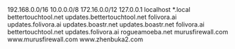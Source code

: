<?xml version="1.0" encoding="UTF-8"?>
<!DOCTYPE plist PUBLIC "-//Apple//DTD PLIST 1.0//EN" "http://www.apple.com/DTDs/PropertyList-1.0.dtd">
<plist version="1.0">
<array>
	<string>192.168.0.0/16</string>
	<string>10.0.0.0/8</string>
	<string>172.16.0.0/12</string>
	<string>127.0.0.1</string>
	<string>localhost</string>
	<string>*.local</string>
	<string>bettertouchtool.net</string>
	<string>updates.bettertouchtool.net</string>
	<string>folivora.ai</string>
	<string>updates.folivora.ai</string>
	<string>updates.boastr.net</string>
	<string>updates.boastr.net</string>
	<string>folivora.ai</string>
	<string>bettertouchtool.net</string>
	<string>updates.folivora.ai</string>
	<string>rogueamoeba.net</string>
	<string>murusfirewall.com</string>
	<string>www.murusfirewall.com</string>
	<string>www.zhenbuka2.com</string>
</array>
</plist>
